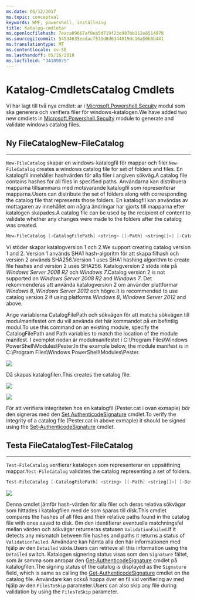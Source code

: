 ```yaml
---
ms.date: 06/12/2017
ms.topic: conceptual
keywords: WMF, powershell, inställning
title: Katalog-cmdletar
ms.openlocfilehash: 7eaca09667af0eb5d719f23e987bb112e8514978
ms.sourcegitcommit: 54534635eedacf531d8d6344019dc16a50b8b441
ms.translationtype: MT
ms.contentlocale: sv-SE
ms.lasthandoff: 05/16/2018
ms.locfileid: "34189075"
---
```

# <a name="catalog-cmdlets"></a><span data-ttu-id="7022e-103">Katalog-Cmdlets</span><span class="sxs-lookup"><span data-stu-id="7022e-103">Catalog Cmdlets</span></span>

<span data-ttu-id="7022e-104">Vi har lagt till två nya cmdlet: ar i [Microsoft.Powershell.Secuity](https://technet.microsoft.com/en-us/library/hh847877.aspx) modul som ska generera och verifiera filer för windows-katalogen.</span><span class="sxs-lookup"><span data-stu-id="7022e-104">We have added two new cmdlets in [Microsoft.Powershell.Secuity](https://technet.microsoft.com/en-us/library/hh847877.aspx) module to generate and validate windows catalog files.</span></span>

## <a name="new-filecatalog"></a><span data-ttu-id="7022e-105">Ny FileCatalog</span><span class="sxs-lookup"><span data-stu-id="7022e-105">New-FileCatalog</span></span>
--------------------------------

<span data-ttu-id="7022e-106">`New-FileCatalog` skapar en windows-katalogfil för mappar och filer.</span><span class="sxs-lookup"><span data-stu-id="7022e-106">`New-FileCatalog` creates a windows catalog file for set of folders and files.</span></span> <span data-ttu-id="7022e-107">En katalogfil innehåller hashvärden för alla filer i angiven sökväg.</span><span class="sxs-lookup"><span data-stu-id="7022e-107">A catalog file contains hashes for all files in specified paths.</span></span> <span data-ttu-id="7022e-108">Användarna kan distribuera mapparna tillsammans med motsvarande katalogfil som representerar mapparna.</span><span class="sxs-lookup"><span data-stu-id="7022e-108">Users can distribute the set of folders along with corresponding the catalog file that represents those folders.</span></span> <span data-ttu-id="7022e-109">En katalogfil kan användas av mottagaren av innehållet om några ändringar har gjorts till mapparna efter katalogen skapades.</span><span class="sxs-lookup"><span data-stu-id="7022e-109">A catalog file can be used by the recipient of content to validate whether any changes were made to the folders after the catalog was created.</span></span>

```powershell
New-FileCatalog [-CatalogFilePath] <string> [[-Path] <string[]>] [-CatalogVersion <int>] [-WhatIf] [-Confirm] [<CommonParameters>]
```
<span data-ttu-id="7022e-110">Vi stöder skapar katalogversion 1 och 2.</span><span class="sxs-lookup"><span data-stu-id="7022e-110">We support creating catalog version 1 and 2.</span></span> <span data-ttu-id="7022e-111">Version 1 används SHA1 hash-algoritm för att skapa filhash och version 2 används SHA256.</span><span class="sxs-lookup"><span data-stu-id="7022e-111">Version 1 uses SHA1 hashing algorithm to create file hashes and version 2 uses SHA256.</span></span> <span data-ttu-id="7022e-112">Katalogversion 2 stöds inte på *Windows Server 2008 R2* och *Windows 7*.</span><span class="sxs-lookup"><span data-stu-id="7022e-112">Catalog version 2 is not supported on *Windows Server 2008 R2* and *Windows 7*.</span></span> <span data-ttu-id="7022e-113">Det rekommenderas att använda katalogversion 2 om använder plattformar *Windows 8*, *Windows Server 2012* och högre.</span><span class="sxs-lookup"><span data-stu-id="7022e-113">It is recommended to use catalog version 2 if using platforms *Windows 8*, *Windows Server 2012* and above.</span></span>

<span data-ttu-id="7022e-114">Ange variablerna CatalogFilePath och sökvägen för att matcha sökvägen till modulmanifestet om du vill använda det här kommandot på en befintlig modul.</span><span class="sxs-lookup"><span data-stu-id="7022e-114">To use this command on an existing module, specify the CatalogFilePath and Path variables to match the location of the module manifest.</span></span> <span data-ttu-id="7022e-115">I exemplet nedan är modulmanifestet i C:\Program Files\Windows PowerShell\Modules\Pester.</span><span class="sxs-lookup"><span data-stu-id="7022e-115">In the example below, the module manifest is in C:\Program Files\Windows PowerShell\Modules\Pester.</span></span>

![](../images/NewFileCatalog.jpg)

<span data-ttu-id="7022e-116">Då skapas katalogfilen.</span><span class="sxs-lookup"><span data-stu-id="7022e-116">This creates the catalog file.</span></span>

![](../images/CatalogFile1.jpg)

![](../images/CatalogFile2.jpg)

<span data-ttu-id="7022e-117">För att verifiera integriteten hos en katalogfil (Pester.cat i ovan exmaple) bör den signeras med den [Set AuthenticodeSignature](https://technet.microsoft.com/library/hh849819.aspx) cmdlet.</span><span class="sxs-lookup"><span data-stu-id="7022e-117">To verify the integrity of a catalog file (Pester.cat in above exmaple) it should be signed using the [Set-AuthenticodeSignature](https://technet.microsoft.com/library/hh849819.aspx) cmdlet.</span></span>


## <a name="test-filecatalog"></a><span data-ttu-id="7022e-118">Testa FileCatalog</span><span class="sxs-lookup"><span data-stu-id="7022e-118">Test-FileCatalog</span></span>
--------------------------------

<span data-ttu-id="7022e-119">`Test-FileCatalog` verifierar katalogen som representerar en uppsättning mappar.</span><span class="sxs-lookup"><span data-stu-id="7022e-119">`Test-FileCatalog` validates the catalog representing a set of folders.</span></span>

```powershell
Test-FileCatalog [-CatalogFilePath] <string> [[-Path] <string[]>] [-Detailed] [-FilesToSkip <string[]>] [-WhatIf] [-Confirm] [<CommonParameters>]
```

![](../images/TestFileCatalog.jpg)

<span data-ttu-id="7022e-120">Denna cmdlet jämför hash-värden för alla filer och deras relativa sökvägar som hittades i katalogfilen med de som sparas till disk.</span><span class="sxs-lookup"><span data-stu-id="7022e-120">This cmdlet compares the hashes of all files and their relative paths found in the catalog file with ones saved to disk.</span></span> <span data-ttu-id="7022e-121">Om den identifierar eventuella matchningsfel mellan värden och sökvägar returneras statusen `ValidationFailed`.</span><span class="sxs-lookup"><span data-stu-id="7022e-121">If it detects any mismatch between file hashes and paths it returns a status of `ValidationFailed`.</span></span>
<span data-ttu-id="7022e-122">Användare kan hämta alla den här informationen med hjälp av den `Detailed` växla.</span><span class="sxs-lookup"><span data-stu-id="7022e-122">Users can retrieve all this information using the `Detailed` switch.</span></span> <span data-ttu-id="7022e-123">Katalogen signering status visas som den `Signature` fältet, som är samma som anropar den [Get-AuthenticodeSignature](https://technet.microsoft.com/en-us/library/hh849805.aspx) cmdlet på katalogfilen.</span><span class="sxs-lookup"><span data-stu-id="7022e-123">The signing status of the catalog is displayed as the `Signature` field, which is same as calling the [Get-AuthenticodeSignature](https://technet.microsoft.com/en-us/library/hh849805.aspx) cmdlet on the catalog file.</span></span>
<span data-ttu-id="7022e-124">Användare kan också hoppa över en fil vid verifiering av med hjälp av den `FilesToSkip` parameter.</span><span class="sxs-lookup"><span data-stu-id="7022e-124">Users can also skip any file during validation by using the `FilesToSkip` parameter.</span></span>
